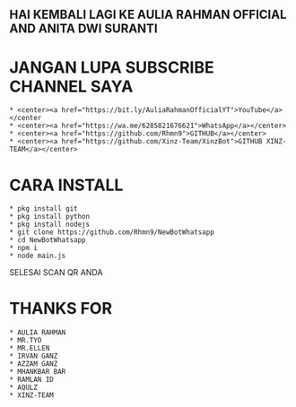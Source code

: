 ## HAI KEMBALI LAGI KE AULIA RAHMAN OFFICIAL AND ANITA DWI SURANTI

# JANGAN LUPA SUBSCRIBE CHANNEL SAYA 
```
* <center><a href="https://bit.ly/AuliaRahmanOfficialYT">YouTube</a></center
* <center><a href="https://wa.me/6285821676621">WhatsApp</a></center>
* <center><a href="https://github.com/Rhmn9">GITHUB</a></center>
* <center><a href="https://github.com/Xinz-Team/XinzBot">GITHUB XINZ-TEAM</a></center>
```

# CARA INSTALL
```
* pkg install git
* pkg install python
* pkg install nodejs
* git clone https://github.com/Rhmn9/NewBotWhatsapp
* cd NewBotWhatsapp
* npm i
* node main.js
```
SELESAI SCAN QR ANDA 

# THANKS FOR
```
* AULIA RAHMAN
* MR.TYO
* MR.ELLEN
* IRVAN GANZ
* AZZAM GANZ
* MHANKBAR BAR
* RAMLAN ID
* AQULZ
* XINZ-TEAM
```